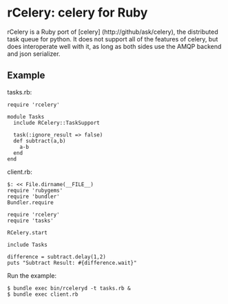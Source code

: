 rCelery: celery for Ruby
========================

rCelery is a Ruby port of [celery] (http://github/ask/celery), the distributed task queue for python. It does not support all of the features of celery, but does interoperate well with it, as long as both sides use the AMQP backend and json serializer.

Example
-------

tasks.rb:

    require 'rcelery'

    module Tasks
      include RCelery::TaskSupport

      task(:ignore_result => false)
      def subtract(a,b)
        a-b
      end
    end

client.rb:

    $: << File.dirname(__FILE__)
    require 'rubygems'
    require 'bundler'
    Bundler.require

    require 'rcelery'
    require 'tasks'

    RCelery.start

    include Tasks

    difference = subtract.delay(1,2)
    puts "Subtract Result: #{difference.wait}"

Run the example:

    $ bundle exec bin/rceleryd -t tasks.rb &
    $ bundle exec client.rb
